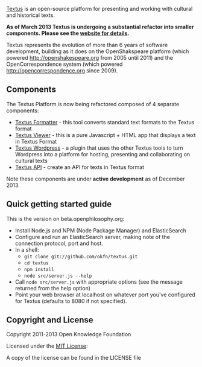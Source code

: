 [Textus][] is an open-source platform for presenting and working with cultural
and historical texts.

**As of March 2013 Textus is undergoing a substantial refactor into smaller components. Please see the [website for details][Textus].**

[Textus]: http://okfnlabs.org/textus/

Textus represents the evolution of more than 6 years of software development,
building as it does on the OpenShakspeare platform (which powered
http://openshakespeare.org from 2005 until 2011) and the OpenCorrespondence
system (which powered http://opencorrespondence.org since 2009).

## Components

The Textus Platform is now being refactored composed of 4 separate components:

* [Textus Formatter][formatter] - this tool converts standard text formats to the Textus
  format
* [Textus Viewer][viewer] - this is a pure Javascript + HTML app that displays a text in
  Textus Format
* [Textus Wordpress][wordpress] - a plugin that uses the other Textus tools to turn
  Wordpress into a platform for hosting, presenting and collaborating on
  cultural texts
* [Textus API][api-component] - create an API for texts in Textus format

Note these components are under **active development** as of December 2013.

[formatter]: https://github.com/okfn/textus-formatter
[viewer]: https://github.com/okfn/textus-viewer
[wordpress]: http://github.com/okfn/textus-wordpress
[api-component]: http://github.com/okfn/textus-api


## Quick getting started guide

This is the version on beta.openphilosophy.org:

+ Install Node.js and NPM (Node Package Manager) and ElasticSearch
+ Configure and run an ElasticSearch server, making note of the connection protocol, port and host.
+ In a shell:
	* `git clone git://github.com/okfn/textus.git`
	* `cd textus`
	* `npm install`
	* `node src/server.js --help`
+ Call `node src/server.js` with appropriate options (see the message returned from the help option)
+ Point your web browser at localhost on whatever port you've configured for Textus (defaults to 8080 if not specified).

## Copyright and License

Copyright 2011-2013 Open Knowledge Foundation

Licensed under the [MIT License]:

A copy of the license can be found in the LICENSE file

[MIT License]: http://www.opensource.org/licenses/mit-license.php

